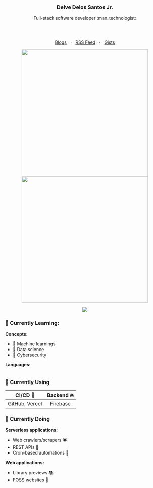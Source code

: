 <h3 align="center">Delve Delos Santos Jr.</h3>

<p align="center">Full-stack software developer :man_technologist:</p>

<p align="center"><a href="https://github.com/creuserr/?tab=repositories"><img src="https://creuserr.vercel.app/badge" alt=""></a></p><br>

<p align="center">
  <a href="https://dev.to/creuserr">Blogs</a>
  &nbsp; &sdot; &nbsp;
  <a href="https://creuserr.vercel.app/feed">RSS Feed</a>
  &nbsp; &sdot; &nbsp;
  <a href="https://gist.github.com/creuserr">Gists</a>
</p>

<p align="center"><a href="https://github.com/creuserr">
  <picture>
    <source media="(prefers-color-scheme: dark)" srcset="https://github-readme-stats.vercel.app/api?username=creuserr&show_icons=true&theme=github_dark&hide_border=true">
    <img alt="" width="400" src="https://github-readme-stats.vercel.app/api?username=creuserr&show_icons=true&theme=light&border=lightgray">
  </picture> <br>
  <picture>
    <source media="(prefers-color-scheme: dark)" srcset="https://streak-stats.demolab.com?user=creuserr&theme=github-dark-blue&hide_border=true">
    <img alt="" width="400" src="https://streak-stats.demolab.com/?user=creuserr&theme=meta-light&border=lightgray&stroke=lightgray">
  </picture>
</a></p>

<p align="center"><a href="https://github.com/creuserr"><img src="https://skillicons.dev/icons?i=nodejs,py,java,php,bash,regex,html,css,js,lua,c,mysql&perline=6"></a></p>

### :beginner: Currently Learning:

**Concepts:**
- :blue_book: Machine learnings
- :orange_book: Data science
- :green_book: Cybersecurity

**Languages:**

<a href="https://github.com/creuserr"><img src="https://skillicons.dev/icons?i=kotlin,swift,rust,go,react,graphql" alt=""></a>

### :beginner: Currently Using

| CI/CD :floppy_disk: | Backend :fire: |
|:--------------:|:--------:|
| GitHub, Vercel | Firebase |

### :beginner: Currently Doing
**Serverless applications:**

- Web crawlers/scrapers :spider:
- REST APIs :fax:
- Cron-based automations :robot:

**Web applications:**

- Library previews :books:
- FOSS websites :fallen_leaf:

<br>
<p align="center"><a href="https://github.com/creuserr"><img src="https://komarev.com/ghpvc/?username=creuserr&style=for-the-badge" alt=""></a></p>
